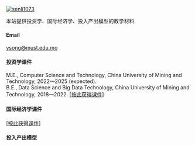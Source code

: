 

[![senli1073](https://img.shields.io/badge/senli1073-github-blue?logo=github)](https://github.com/senli1073)

本站提供投资学、国际经济学、投入产出模型的教学材料

#### Email
ysong@must.edu.mo

#### 投资学课件
M.E., Computer Science and Technology, China University of Mining and Technology, 2022—2025 (expected).\
B.E., Data Science and Big Data Technology, China University of Mining and Technology, 2018—2022.
[[按此获得课件]](https://070709.xyz/ppt.htm)
#### 国际经济学课件
[[按此获得课件]](https://070709.xyz.ppt.htm)

#### 投入产出模型